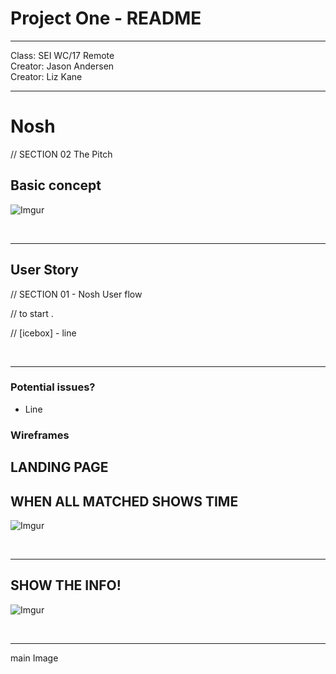 # Project One - README

---

Class: SEI WC/17 Remote <br>
Creator: Jason Andersen <br>
Creator: Liz Kane <br>

---

# Nosh


// SECTION 02 The Pitch
## Basic concept
![Imgur](https://i.imgur.com/Q96X8IWl.jpg)



<br>
<hr>

## User Story


// SECTION 01 - Nosh User flow

// to start .  



// [icebox] - line


<br>
<hr>


### Potential issues? 

- Line


### Wireframes
## LANDING PAGE

## WHEN ALL MATCHED SHOWS TIME
![Imgur]()

<br>
<hr>

## SHOW THE INFO!
![Imgur](https://i.imgur.com/Q96X8IWm.jpg)

<br>
<hr>




main Image
